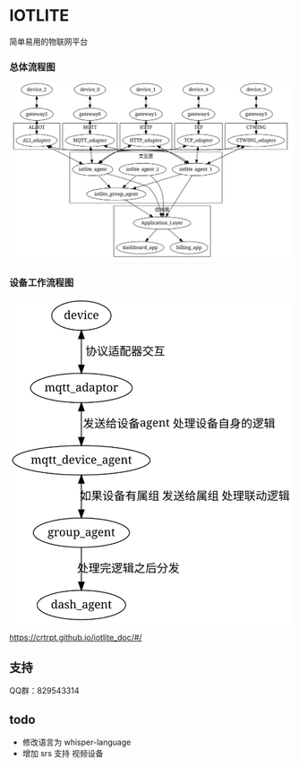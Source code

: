 # IOTLITE
简单易用的物联网平台
### 总体流程图
![总体流程图](./diagram/architecture.svg)

### 设备工作流程图
![设备工作流程图](./diagram/sample_device.svg)


https://crtrpt.github.io/iotlite_doc/#/

## 支持
QQ群：829543314

## todo

- 修改语言为 whisper-language
- 增加 srs 支持 视频设备